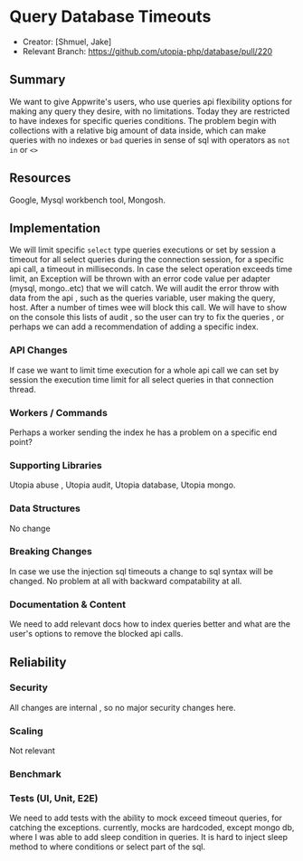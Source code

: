 # Query Database Timeouts

* Creator: [Shmuel, Jake]
* Relevant Branch:  https://github.com/utopia-php/database/pull/220

## Summary
We want to give Appwrite's users, who use queries api flexibility options for making any query they desire, with no limitations.
Today they are restricted to have indexes for specific queries conditions.
The problem begin with collections with a relative big amount of data inside, which can make queries with no indexes or `bad` queries in sense of sql with operators as `not in` or `<>`

## Resources
Google, Mysql workbench tool, Mongosh.

## Implementation
We will limit specific `select` type queries executions or set by session a timeout for all select queries during the connection session, for a specific api call, a timeout in milliseconds.
In case the select operation exceeds time limit, an Exception will be thrown with an error code value per adapter (mysql, mongo..etc) that we will catch.
We will audit the error throw with data from the api , such as the queries variable, user making the query, host.
After a number of times wee will block this call.
We will have to show on the console this lists of audit , so the user can try to fix the queries , or perhaps we can add a recommendation of adding a specific index.
<!-- Write an overview to explain the suggested implementation -->

### API Changes
If case we want to limit time execution for a whole api call we can set by session the execution time limit for all select queries in that connection thread.
<!-- Do we need new API endpoints? List and describe them and their API signatures -->

###  Workers / Commands
Perhaps a worker sending the index he has a problem on a specific end point?

<!-- Do we need new workers or commands for this feature? List and describe them and their API signatures -->

###  Supporting Libraries
Utopia abuse , Utopia audit, Utopia database, Utopia mongo.
<!-- Do we need new libraries for this feature? Mention which, define the file structure, and different interfaces -->

### Data Structures
No change
<!-- Do we need new data structures for this feature? Describe and explain the new collections and attributes -->

### Breaking Changes
In case we use the injection sql timeouts a change to sql syntax will be changed.
No problem at all with backward compatability at all.
<!-- Will this feature introduce any breaking changes? How can we achieve backward compatability -->

### Documentation & Content
We need to add relevant docs how to index queries better and what are the user's options to remove the blocked api calls.
<!-- What documentation do we need to update or add for this feature? -->

## Reliability

### Security
All changes are internal , so no major security changes here.
<!-- How will we secure this feature? -->

### Scaling
Not relevant
<!-- How will we scale this feature? -->

### Benchmark
<!-- How will we benchmark this feature? -->

### Tests (UI, Unit, E2E)
We need to add tests with the ability to mock exceed timeout queries, for catching the exceptions. 
currently, mocks are hardcoded, except mongo db, where I was able to add sleep condition in queries.
It is hard to inject sleep method to where conditions or select part of the sql.

<!-- How will we test this feature? -->